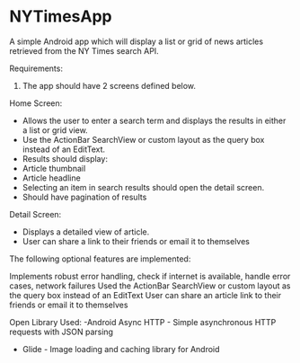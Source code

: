 # NYTimesApp
A simple Android app which will display a list or grid of news articles retrieved from the NY Times
search API.

Requirements:
1. The app should have 2 screens defined below.

Home Screen:
- Allows the user to enter a search term and displays the results in either a list or grid view.
- Use the ActionBar SearchView or custom layout as the query box instead of an EditText.
- Results should display:
- Article thumbnail
- Article headline
- Selecting an item in search results should open the detail screen.
- Should have pagination of results

Detail Screen:
- Displays a detailed view of article.
- User can share a link to their friends or email it to themselves

The following optional features are implemented:

 Implements robust error handling, check if internet is available, handle error cases, network failures
 Used the ActionBar SearchView or custom layout as the query box instead of an EditText
 User can share an article link to their friends or email it to themselves
 
 Open Library Used:
 -Android Async HTTP - Simple asynchronous HTTP requests with JSON parsing
- Glide - Image loading and caching library for Android
 

